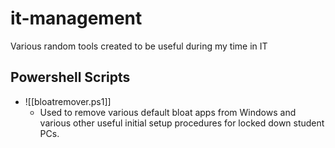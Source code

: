 # it-management
Various random tools created to be useful during my time in IT
## Powershell Scripts
- ![[bloatremover.ps1]]
	- Used to remove various default bloat apps from Windows and various other useful initial setup procedures for locked down student PCs.
